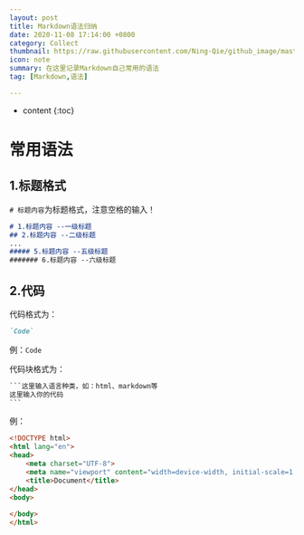 ```yaml
---
layout: post
title: Markdown语法归纳
date: 2020-11-08 17:14:00 +0800
category: Collect
thumbnail: https://raw.githubusercontent.com/Ning-Qie/github_image/master/images/kelly-sikkema--1_RZL8BGBM-unsplash.jpg
icon: note
summary: 在这里记录Markdown自己常用的语法
tag: [Markdown,语法]

---
```


* content
{:toc}
# 常用语法



## 1.标题格式

`# 标题内容`为标题格式，注意空格的输入！

```markdown
# 1.标题内容 --一级标题
## 2.标题内容 --二级标题
...
##### 5.标题内容 --五级标题
####### 6.标题内容 --六级标题
```



## 2.代码

代码格式为：

```markdown
`Code`
```

例：`Code`



代码块格式为：

```markdown
​```这里输入语言种类，如：html、markdown等
这里输入你的代码
​```
```

例：

```html
<!DOCTYPE html>
<html lang="en">
<head>
	<meta charset="UTF-8">
	<meta name="viewport" content="width=device-width, initial-scale=1.0">
	<title>Document</title>
</head>
<body>
	
</body>
</html>
```

